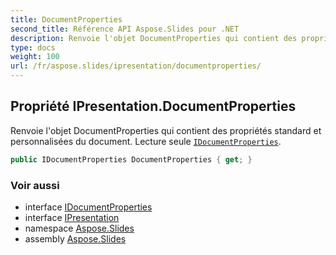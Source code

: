 ```yaml
---
title: DocumentProperties
second_title: Référence API Aspose.Slides pour .NET
description: Renvoie l'objet DocumentProperties qui contient des propriétés standard et personnalisées du document. Lecture seule IDocumentPropertiesaspose.slides/idocumentproperties.
type: docs
weight: 100
url: /fr/aspose.slides/ipresentation/documentproperties/
---
```


## Propriété IPresentation.DocumentProperties

Renvoie l'objet DocumentProperties qui contient des propriétés standard et personnalisées du document. Lecture seule [`IDocumentProperties`](../../idocumentproperties).

```csharp
public IDocumentProperties DocumentProperties { get; }
```

### Voir aussi

* interface [IDocumentProperties](../../idocumentproperties)
* interface [IPresentation](../../ipresentation)
* namespace [Aspose.Slides](../../ipresentation)
* assembly [Aspose.Slides](../../../)

<!-- NE PAS MODIFIER : généré par xmldocmd pour Aspose.Slides.dll -->